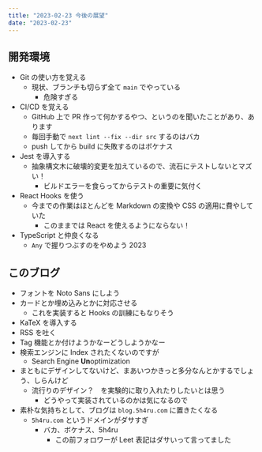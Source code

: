 ```yaml
---
title: "2023-02-23 今後の展望"
date: "2023-02-23"
---
```


## 開発環境

- Git の使い方を覚える
  - 現状、ブランチも切らず全て `main` でやっている
    - 危険すぎる
- CI/CD を覚える
  - GitHub 上で PR 作って何かするやつ、というのを聞いたことがあり、あります
  - 毎回手動で `next lint --fix --dir src` するのはバカ
  - push してから build に失敗するのはボケナス
- Jest を導入する
  - 抽象構文木に破壊的変更を加えているので、流石にテストしないとマズい！
    - ビルドエラーを食らってからテストの重要に気付く
- React Hooks を使う
  - 今までの作業はほとんどを Markdown の変換や CSS の適用に費やしていた
    - このままでは React を使えるようにならない！
- TypeScript と仲良くなる
  - `Any` で握りつぶすのをやめよう 2023

## このブログ

- フォントを Noto Sans にしよう
- カードとか埋め込みとかに対応させる
  - これを実装すると Hooks の訓練にもなりそう
- KaTeX を導入する
- RSS を吐く
- Tag 機能とか付けようかなーどうしようかなー
- 検索エンジンに Index されたくないのですが
  - Search Engine **Un**optimization
- まともにデザインしてないけど、まあいつかきっと多分なんとかするでしょう、しらんけど
  - 流行りのデザイン？　を実験的に取り入れたりしたいとは思う
    - どうやって実装されているのかは気になるので
- 素朴な気持ちとして、ブログは `blog.5h4ru.com` に置きたくなる
  - `5h4ru.com` というドメインがダサすぎ
    - バカ、ボケナス、5h4ru
      - この前フォロワーが Leet 表記はダサいって言ってました
